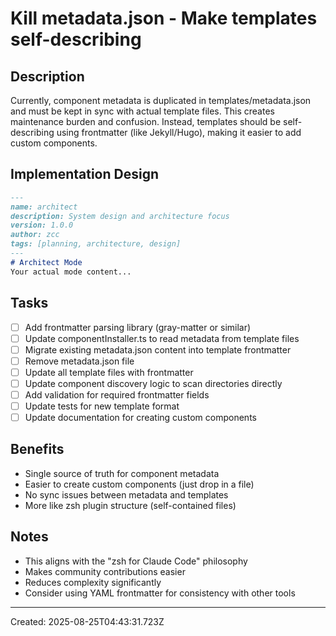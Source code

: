 # Kill metadata.json - Make templates self-describing

## Description
Currently, component metadata is duplicated in templates/metadata.json and must be kept in sync with actual template files. This creates maintenance burden and confusion. Instead, templates should be self-describing using frontmatter (like Jekyll/Hugo), making it easier to add custom components.

## Implementation Design
```markdown
---
name: architect
description: System design and architecture focus  
version: 1.0.0
author: zcc
tags: [planning, architecture, design]
---
# Architect Mode
Your actual mode content...
```

## Tasks
- [ ] Add frontmatter parsing library (gray-matter or similar)
- [ ] Update componentInstaller.ts to read metadata from template files
- [ ] Migrate existing metadata.json content into template frontmatter
- [ ] Remove metadata.json file
- [ ] Update all template files with frontmatter
- [ ] Update component discovery logic to scan directories directly
- [ ] Add validation for required frontmatter fields
- [ ] Update tests for new template format
- [ ] Update documentation for creating custom components

## Benefits
- Single source of truth for component metadata
- Easier to create custom components (just drop in a file)
- No sync issues between metadata and templates
- More like zsh plugin structure (self-contained files)

## Notes
- This aligns with the "zsh for Claude Code" philosophy
- Makes community contributions easier
- Reduces complexity significantly
- Consider using YAML frontmatter for consistency with other tools

---
Created: 2025-08-25T04:43:31.723Z

